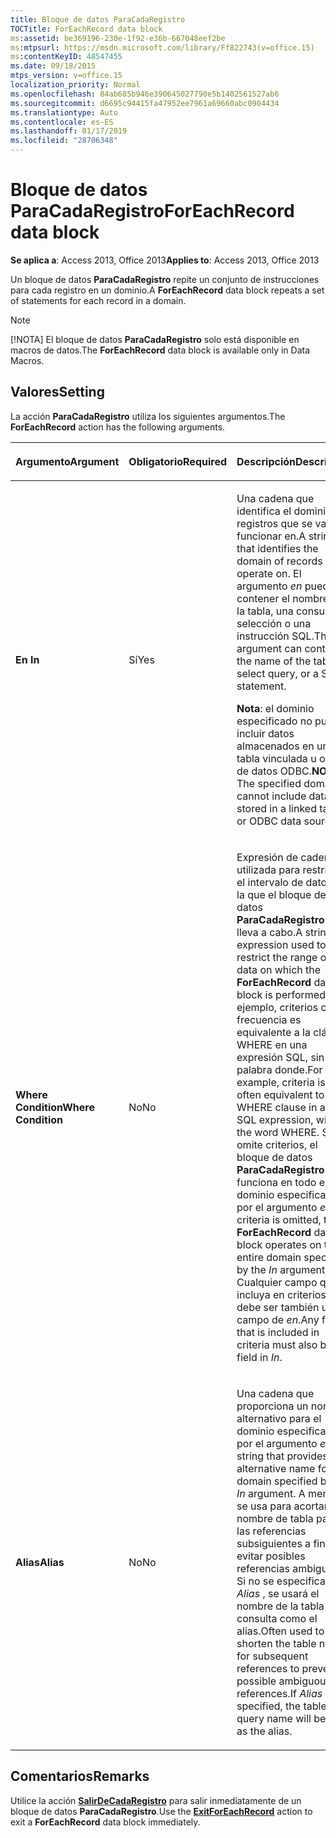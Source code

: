 ```yaml
---
title: Bloque de datos ParaCadaRegistro
TOCTitle: ForEachRecord data block
ms:assetid: be369196-230e-1f92-e36b-667048eef2be
ms:mtpsurl: https://msdn.microsoft.com/library/Ff822743(v=office.15)
ms:contentKeyID: 48547455
ms.date: 09/18/2015
mtps_version: v=office.15
localization_priority: Normal
ms.openlocfilehash: 84ab685b946e390645027790e5b1402561527ab6
ms.sourcegitcommit: d6695c94415fa47952ee7961a69660abc0904434
ms.translationtype: Auto
ms.contentlocale: es-ES
ms.lasthandoff: 01/17/2019
ms.locfileid: "28706348"
---
```

# <a name="foreachrecord-data-block"></a><span data-ttu-id="9b74a-102">Bloque de datos ParaCadaRegistro</span><span class="sxs-lookup"><span data-stu-id="9b74a-102">ForEachRecord data block</span></span>

<span data-ttu-id="9b74a-103">**Se aplica a**: Access 2013, Office 2013</span><span class="sxs-lookup"><span data-stu-id="9b74a-103">**Applies to**: Access 2013, Office 2013</span></span>

<span data-ttu-id="9b74a-104">Un bloque de datos **ParaCadaRegistro** repite un conjunto de instrucciones para cada registro en un dominio.</span><span class="sxs-lookup"><span data-stu-id="9b74a-104">A **ForEachRecord** data block repeats a set of statements for each record in a domain.</span></span>

> [!NOTE]
> <span data-ttu-id="9b74a-105">[!NOTA] El bloque de datos **ParaCadaRegistro** solo está disponible en macros de datos.</span><span class="sxs-lookup"><span data-stu-id="9b74a-105">The **ForEachRecord** data block is available only in Data Macros.</span></span>

## <a name="setting"></a><span data-ttu-id="9b74a-106">Valores</span><span class="sxs-lookup"><span data-stu-id="9b74a-106">Setting</span></span>

<span data-ttu-id="9b74a-107">La acción **ParaCadaRegistro** utiliza los siguientes argumentos.</span><span class="sxs-lookup"><span data-stu-id="9b74a-107">The **ForEachRecord** action has the following arguments.</span></span>

<table>
<colgroup>
<col style="width: 33%" />
<col style="width: 33%" />
<col style="width: 33%" />
</colgroup>
<thead>
<tr class="header">
<th><p><span data-ttu-id="9b74a-108">Argumento</span><span class="sxs-lookup"><span data-stu-id="9b74a-108">Argument</span></span></p></th>
<th><p><span data-ttu-id="9b74a-109">Obligatorio</span><span class="sxs-lookup"><span data-stu-id="9b74a-109">Required</span></span></p></th>
<th><p><span data-ttu-id="9b74a-110">Descripción</span><span class="sxs-lookup"><span data-stu-id="9b74a-110">Description</span></span></p></th>
</tr>
</thead>
<tbody>
<tr class="odd">
<td><p><span data-ttu-id="9b74a-111"><strong>En </strong></span><span class="sxs-lookup"><span data-stu-id="9b74a-111"><strong>In</strong></span></span></p></td>
<td><p><span data-ttu-id="9b74a-112">Sí</span><span class="sxs-lookup"><span data-stu-id="9b74a-112">Yes</span></span></p></td>
<td><p><span data-ttu-id="9b74a-113">Una cadena que identifica el dominio de registros que se va a funcionar en.</span><span class="sxs-lookup"><span data-stu-id="9b74a-113">A string that identifies the domain of records to operate on.</span></span> <span data-ttu-id="9b74a-114">El argumento <em>en</em> puede contener el nombre de la tabla, una consulta de selección o una instrucción SQL.</span><span class="sxs-lookup"><span data-stu-id="9b74a-114">The <em>In</em> argument can contain the name of the table, a select query, or a SQL statement.</span></span></p><p><span data-ttu-id="9b74a-115"><strong>Nota</strong>: el dominio especificado no puede incluir datos almacenados en una tabla vinculada u origen de datos ODBC.</span><span class="sxs-lookup"><span data-stu-id="9b74a-115"><strong>NOTE</strong>: The specified domain cannot include data stored in a linked table or ODBC data source.</span></span></p></td>
</tr>
<tr class="even">
<td><p><span data-ttu-id="9b74a-116"><strong>Where Condition</strong></span><span class="sxs-lookup"><span data-stu-id="9b74a-116"><strong>Where Condition</strong></span></span></p></td>
<td><p><span data-ttu-id="9b74a-117">No</span><span class="sxs-lookup"><span data-stu-id="9b74a-117">No</span></span></p></td>
<td><p><span data-ttu-id="9b74a-118">Expresión de cadena utilizada para restringir el intervalo de datos en la que el bloque de datos <strong>ParaCadaRegistro</strong> se lleva a cabo.</span><span class="sxs-lookup"><span data-stu-id="9b74a-118">A string expression used to restrict the range of data on which the <strong>ForEachRecord</strong> data block is performed.</span></span> <span data-ttu-id="9b74a-119">Por ejemplo, criterios con frecuencia es equivalente a la cláusula WHERE en una expresión SQL, sin la palabra donde.</span><span class="sxs-lookup"><span data-stu-id="9b74a-119">For example, criteria is often equivalent to the WHERE clause in an SQL expression, without the word WHERE.</span></span> <span data-ttu-id="9b74a-120">Si se omite criterios, el bloque de datos <strong>ParaCadaRegistro</strong> funciona en todo el dominio especificado por el argumento <em>en</em> .</span><span class="sxs-lookup"><span data-stu-id="9b74a-120">If criteria is omitted, the <strong>ForEachRecord</strong> data block operates on the entire domain specified by the <em>In</em> argument.</span></span> <span data-ttu-id="9b74a-121">Cualquier campo que se incluya en criterios debe ser también un campo de <em>en</em>.</span><span class="sxs-lookup"><span data-stu-id="9b74a-121">Any field that is included in criteria must also be a field in <em>In</em>.</span></span></p></td>
</tr>
<tr class="odd">
<td><p><span data-ttu-id="9b74a-122"><strong>Alias</strong></span><span class="sxs-lookup"><span data-stu-id="9b74a-122"><strong>Alias</strong></span></span></p></td>
<td><p><span data-ttu-id="9b74a-123">No</span><span class="sxs-lookup"><span data-stu-id="9b74a-123">No</span></span></p></td>
<td><p><span data-ttu-id="9b74a-124">Una cadena que proporciona un nombre alternativo para el dominio especificado por el argumento <em>en</em> .</span><span class="sxs-lookup"><span data-stu-id="9b74a-124">A string that provides an alternative name for the domain specified by the <em>In</em> argument.</span></span> <span data-ttu-id="9b74a-125">A menudo se usa para acortar el nombre de tabla para las referencias subsiguientes a fin de evitar posibles referencias ambiguas. Si no se especifica el <em>Alias</em> , se usará el nombre de la tabla o consulta como el alias.</span><span class="sxs-lookup"><span data-stu-id="9b74a-125">Often used to shorten the table name for subsequent references to prevent possible ambiguous references.If <em>Alias</em> is not specified, the table or query name will be used as the alias.</span></span></p></td>
</tr>
</tbody>
</table>


## <a name="remarks"></a><span data-ttu-id="9b74a-126">Comentarios</span><span class="sxs-lookup"><span data-stu-id="9b74a-126">Remarks</span></span>

<span data-ttu-id="9b74a-127">Utilice la acción **[SalirDeCadaRegistro](exitforeachrecord-macro-action.md)** para salir inmediatamente de un bloque de datos **ParaCadaRegistro**.</span><span class="sxs-lookup"><span data-stu-id="9b74a-127">Use the **[ExitForEachRecord](exitforeachrecord-macro-action.md)** action to exit a **ForEachRecord** data block immediately.</span></span>

